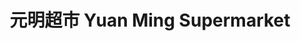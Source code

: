 ---
title: "元明超市 Yuan Ming Supermarket"
url: /mississauga/yuan-ming-chao-shi-yuan-ming-supermarket/
shop: supermarket
---